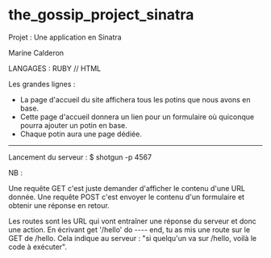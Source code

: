 # the_gossip_project_sinatra

Projet : Une application en Sinatra

Marine Calderon

LANGAGES :
RUBY // HTML

Les grandes lignes :

- La page d'accueil du site affichera tous les potins que nous avons en base.
- Cette page d'accueil donnera un lien pour un formulaire où quiconque pourra ajouter un potin en base.
- Chaque potin aura une page dédiée.

----------------------------------------

Lancement du serveur : $ shotgun -p 4567

NB :

Une requête GET c'est juste demander d'afficher le contenu d'une URL donnée. Une requête POST c'est envoyer le contenu d'un formulaire et obtenir une réponse en retour.

Les routes sont les URL qui vont entraîner une réponse du serveur et donc une action. En écrivant get '/hello' do ---- end, tu as mis une route sur le GET de /hello. Cela indique au serveur : "si quelqu'un va sur /hello, voilà le code à exécuter".
